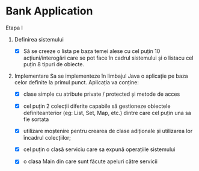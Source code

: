 # Bank Application

Etapa I
1) Definirea sistemului
      - [x] Să se creeze o lista pe baza temei alese cu cel puțin 10 acțiuni/interogări care se pot face în cadrul sistemului și o listacu cel puțin 8 tipuri de obiecte.
2) Implementare
     Sa se implementeze în limbajul Java o aplicație pe baza celor definite la primul punct. Aplicația va conține:
      
      - [x] clase simple cu atribute private / protected și metode de acces
  
      - [x] cel puțin 2 colecții diferite capabile să gestioneze obiectele definiteanterior (eg: List, Set, Map, etc.) dintre care cel puțin una sa fie sortata 
  
      - [x] utilizare moștenire pentru crearea de clase adiționale și utilizarea lor încadrul colecțiilor;
 
      - [x] cel puțin o clasă serviciu care sa expună operațiile sistemului
 
      - [x] o clasa Main din care sunt făcute apeluri către servicii

